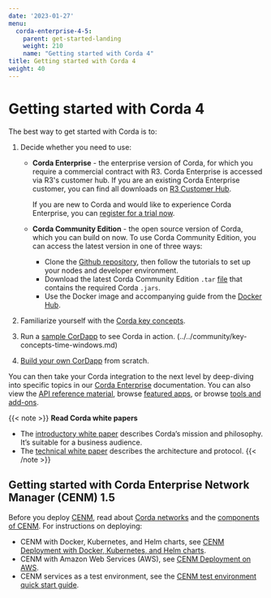 ```yaml
---
date: '2023-01-27'
menu:
  corda-enterprise-4-5:
    parent: get-started-landing
    weight: 210
    name: "Getting started with Corda 4"
title: Getting started with Corda 4
weight: 40
---
```


# Getting started with Corda 4

The best way to get started with Corda is to:
1. Decide whether you need to use:
   * **Corda Enterprise** - the enterprise version of Corda, for which you require a commercial contract with R3. Corda Enterprise is accessed via R3's customer hub. If you are an existing Corda Enterprise customer, you can find all downloads on [R3 Customer Hub](https://customerhub.r3.com/s/).

     If you are new to Corda and would like to experience Corda Enterprise, you can [register for a trial now](https://www.corda.net/get-corda/).
   * **Corda Community Edition** - the open source version of Corda, which you can build on now. To use Corda Community Edition, you can access the latest version in one of three ways:
     * Clone the [Github repository](https://github.com/corda/corda), then follow the tutorials to set up your nodes and developer environment.
     * Download the latest Corda Community Edition `.tar` [file](https://download.corda.net/corda-community-edition/4.10/community-4.10.tar) that contains the required Corda `.jars`. 
     * Use the Docker image and accompanying guide from the [Docker Hub](https://hub.docker.com/repository/docker/corda/community).

2. Familiarize yourself with the [Corda key concepts](../../enterprise/about-corda/corda-key-concepts.md). 
3. Run a [sample CorDapp](../../community/tutorial-cordapp.md) to see Corda in action. 
(../../community/key-concepts-time-windows.md)
4. [Build your own CorDapp](../../community/building-a-cordapp-index.md) from scratch.

You can then take your Corda integration to the next level by deep-diving into specific topics in our [Corda Enterprise](../../enterprise/_index.md) documentation. You can also view the [API reference material](../../../../../api-ref/_index.md), browse [featured apps](../../../../../apps/_index.md), or browse [tools and add-ons](../../../../../tools/_index.md).

{{< note >}}
<b>Read Corda white papers</b>
* The [introductory white paper](https://www.r3.com/white-papers/the-corda-platform-an-introduction-whitepaper/) describes Corda’s mission and philosophy. It’s suitable for a business audience.
* The [technical white paper](https://www.r3.com/white-papers/corda-technical-whitepaper/) describes the architecture and protocol.
{{< /note >}}

## Getting started with Corda Enterprise Network Manager (CENM) 1.5

Before you deploy [CENM](../../../../corda/1.5/cenm/_index.md), read about [Corda networks](../../../../corda/1.5/cenm/corda-networks.md) and the [components of CENM](../../../../corda/1.5/cenm/enm-components.md). For instructions on deploying:
* CENM with Docker, Kubernetes, and Helm charts, see [CENM Deployment with Docker, Kubernetes, and Helm charts](../../../..//corda/1.5/cenm/deployment-kubernetes.md).
* CENM with Amazon Web Services (AWS), see [CENM Deployment on AWS](../../../../corda/1.5/cenm/aws-deployment-guide.md).
* CENM services as a test environment, see the [CENM test environment quick start guide](../../../../corda/1.5/cenm/quick-start.md).

